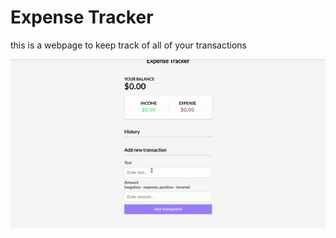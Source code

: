 ﻿# Expense Tracker
this is a webpage to keep track of all of your transactions

![screen-gif](./expenseTracker.gif)
